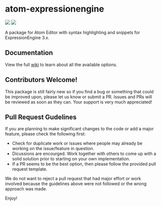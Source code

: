 # atom-expressionengine
![](https://img.shields.io/maintenance/yes/2017.svg)
![](https://img.shields.io/badge/Atom-%20v1.20.1%20tested-brightgreen.svg)

A package for Atom Editor with syntax highlighting and snippets for ExpressionEngine 3.x.

## Documentation
View the full [wiki](https://github.com/mindpixel-labs/atom-expressionengine/wiki) to learn about all the available options.

## Contributors Welcome!
This package is still fairly new so if you find a bug or something that could be improved upon, please let us know or submit a PR. Issues and PRs will be reviewed as soon as they can. Your support is very much appreciated!

## Pull Request Gudelines
If you are planning to make significant changes to the code or add a major feature, please check the following first:

* Check for duplicate work or issues where people may already be working on the issue/feature in question.
* Dicussions are encourged. Work together with others to come up with a solid solution prior to starting on your own implementation.
* If a PR seems to be the best option, then please follow the provided pull request template.

We do not want to reject a pull request that had major effort or work involved because the guidelines above were not followed or the wrong approach was made.

Enjoy!
